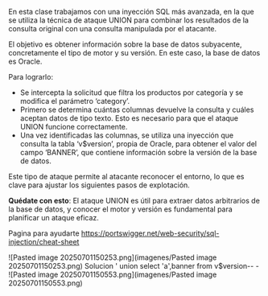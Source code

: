 En esta clase trabajamos con una inyección SQL más avanzada, en la que se utiliza la técnica de ataque UNION para combinar los resultados de la consulta original con una consulta manipulada por el atacante.

El objetivo es obtener información sobre la base de datos subyacente, concretamente el tipo de motor y su versión. En este caso, la base de datos es Oracle.

Para lograrlo:

- Se intercepta la solicitud que filtra los productos por categoría y se modifica el parámetro ‘category’.
- Primero se determina cuántas columnas devuelve la consulta y cuáles aceptan datos de tipo texto. Esto es necesario para que el ataque UNION funcione correctamente.
- Una vez identificadas las columnas, se utiliza una inyección que consulta la tabla ‘v$version’, propia de Oracle, para obtener el valor del campo ‘BANNER’, que contiene información sobre la versión de la base de datos.

Este tipo de ataque permite al atacante reconocer el entorno, lo que es clave para ajustar los siguientes pasos de explotación.

**Quédate con esto**: El ataque UNION es útil para extraer datos arbitrarios de la base de datos, y conocer el motor y versión es fundamental para planificar un ataque eficaz.

Pagina para ayudarte 
https://portswigger.net/web-security/sql-injection/cheat-sheet

![Pasted image 20250701150253.png](imagenes/Pasted image 20250701150253.png)
Solucion
' union select 'a',banner from v$version-- -
![Pasted image 20250701150553.png](imagenes/Pasted image 20250701150553.png)
